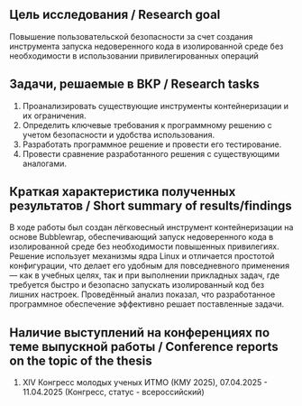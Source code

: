 ## Цель исследования / Research goal
Повышение пользовательской безопасности за счет создания инструмента запуска
недоверенного кода в изолированной среде без необходимости в использовании
привилегированных операций

## Задачи, решаемые в ВКР / Research tasks
1. Проанализировать существующие инструменты контейнеризации и их ограничения.
1. Определить ключевые требования к программному решению с учетом безопасности и
   удобства использования.
1. Разработать программное решение и провести его тестирование.
1. Провести сравнение разработанного решения с существующими аналогами.

## Краткая характеристика полученных результатов / Short summary of results/findings
В ходе работы был создан лёгковесный инструмент контейнеризации на основе
Bubblewrap, обеспечивающий запуск недоверенного кода в изолированной среде без
необходимости повышенных привилегиях. Решение использует механизмы ядра Linux и
отличается простотой конфигурации, что делает его удобным для повседневного
применения — как в учебных целях, так и при выполнении прикладных задач, где
требуется быстро и безопасно запускать изолированный код без лишних настроек.
Проведённый анализ показал, что разработанное программное обеспечение эффективно
решает поставленные задачи.

## Наличие выступлений на конференциях по теме выпускной работы / Conference reports on the topic of the thesis
1. XIV Конгресс молодых ученых ИТМО (КМУ 2025), 07.04.2025 - 11.04.2025
   (Конгресс, статус - всероссийский)
